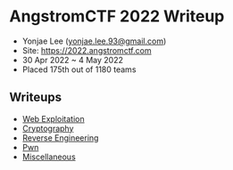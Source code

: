 # AngstromCTF 2022 Writeup

- Yonjae Lee (yonjae.lee.93@gmail.com)
- Site: <https://2022.angstromctf.com>
- 30 Apr 2022 ~ 4 May 2022
- Placed 175th out of 1180 teams

## Writeups

- [Web Exploitation](web.md)
- [Cryptography](crypto.md)
- [Reverse Engineering](rev.md)
- [Pwn](pwn.md)
- [Miscellaneous](misc.md)
